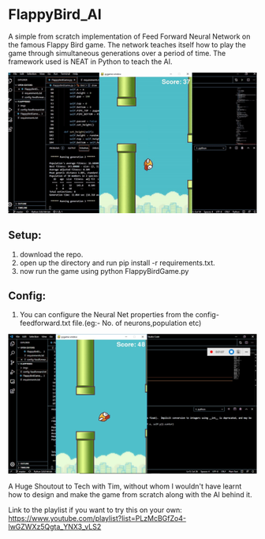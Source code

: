 # FlappyBird_AI
A simple from scratch implementation of Feed Forward Neural Network on the famous Flappy Bird game. The network teaches itself how to play the game through simultaneous generations over a period of time. The framework used is NEAT in Python to teach the AI. 

![Flappy Bird AI](Birdgif.gif)

## Setup:
1. download the repo.
2. open up the directory and run pip install -r requirements.txt.
3. now run the game using python FlappyBirdGame.py

## Config:
1. You can configure the Neural Net properties from the config-feedforward.txt file.(eg:- No. of neurons,population etc)

![FlappyBirdAI](FlappyBirdAI.jpg)

A Huge Shoutout to Tech with Tim, without whom I wouldn't have learnt how to design and make the game from scratch along with the AI behind it. 

Link to the playlist if you want to try this on your own: https://www.youtube.com/playlist?list=PLzMcBGfZo4-lwGZWXz5Qgta_YNX3_vLS2
